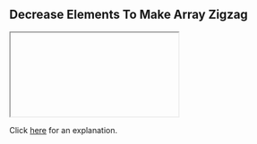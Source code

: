 ##  Decrease Elements To Make Array Zigzag 

<iframe></iframe>

Click [here](Explanation.md) for an explanation.

